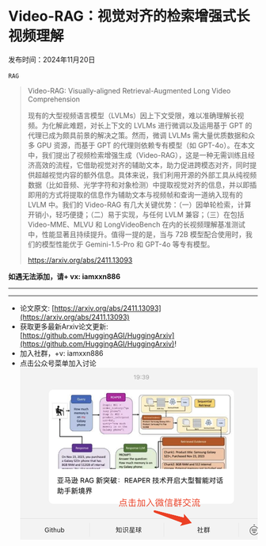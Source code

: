 # Video-RAG：视觉对齐的检索增强式长视频理解
发布时间：2024年11月20日

`RAG`
> Video-RAG: Visually-aligned Retrieval-Augmented Long Video Comprehension
>
> 现有的大型视频语言模型（LVLMs）因上下文受限，难以准确理解长视频。为化解此难题，对长上下文的 LVLMs 进行微调以及运用基于 GPT 的代理已成为颇具前景的解决之策。然而，微调 LVLMs 需大量优质数据和众多 GPU 资源，而基于 GPT 的代理则依赖专有模型（如 GPT-4o）。在本文中，我们提出了视频检索增强生成（Video-RAG），这是一种无需训练且经济高效的流程，它借助视觉对齐的辅助文本，助力促进跨模态对齐，同时提供超越视觉内容的额外信息。具体来说，我们利用开源的外部工具从纯视频数据（比如音频、光学字符和对象检测）中提取视觉对齐的信息，并以即插即用的方式将提取的信息作为辅助文本与视频帧和查询一道纳入现有的 LVLM 中。我们的 Video-RAG 有几大关键优势：（一）因单轮检索，计算开销小，轻巧便捷；（二）易于实现，与任何 LVLM 兼容；（三）在包括 Video-MME、MLVU 和 LongVideoBench 在内的长视频理解基准测试中，性能显著且持续提升。值得一提的是，当与 72B 模型配合使用时，我们的模型性能优于 Gemini-1.5-Pro 和 GPT-4o 等专有模型。
>
> https://arxiv.org/abs/2411.13093

**如遇无法添加，请+ vx: iamxxn886**
<hr />


<hr />

- 论文原文: [https://arxiv.org/abs/2411.13093](https://arxiv.org/abs/2411.13093)
- 获取更多最新Arxiv论文更新: [https://github.com/HuggingAGI/HuggingArxiv](https://github.com/HuggingAGI/HuggingArxiv)!
- 加入社群，+v: iamxxn886
- 点击公众号菜单加入讨论
![](https://raw.githubusercontent.com/HuggingAGI/wx_assets/main/2024/07/31/1722434818326-94339e92-22f1-4472-9d27-fed232f70b5d.jpeg)